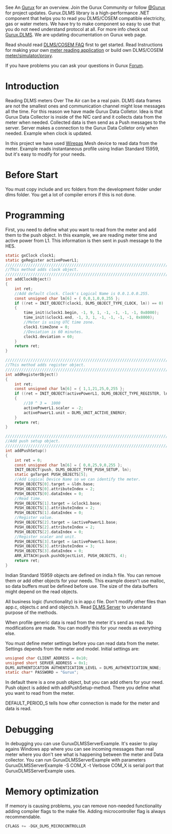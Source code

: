 See An [Gurux](http://www.gurux.org/ "Gurux") for an overview.
Join the Gurux Community or follow [@Gurux](https://twitter.com/guruxorg "@Gurux") for project updates.
Gurux.DLMS library is a high-performance .NET component that helps you to read you DLMS/COSEM compatible electricity, gas or water meters. We have try to make component so easy to use that you do not need understand protocol at all.
For more info check out [Gurux.DLMS](http://www.gurux.fi/index.php?q=Gurux.DLMS "Gurux.DLMS").
We are updating documentation on Gurux web page. 

Read should read [DLMS/COSEM FAQ](http://www.gurux.org/index.php?q=DLMSCOSEMFAQ) first to get started. Read Instructions for making your own [meter reading application](http://www.gurux.org/index.php?q=DLMSIntro) or build own 
DLMS/COSEM [meter/simulator/proxy](http://www.gurux.org/index.php?q=OwnDLMSMeter).

If you have problems you can ask your questions in Gurux [Forum](http://www.gurux.org/forum).

Introduction
=========================== 
Reading DLMS meters Over The Air can be a real pain. DLMS data frames are not the smallest ones and communication channel might lose messages all the time. For this reason we have made Gurux Data Colletor. Idea is that Gurux Data Collector is inside of the NIC card and it collects data from the meter when needed. Collected data is then send as a Push messages to the server. Server makes a connection to the Gurux Data Colletor only when needed. Example when clock is updated.

In this project we have used [Wirepas](https://wirepas.com/ "Wirepas") Mesh device to read data from the meter. Example reads instantaneous profile using Indian Standard 15959, but it's easy to modify for your needs.

Before Start
=========================== 
You must copy include and src folders from the development folder under dlms folder. You get a lot of compiler errors if this is not done.

Programming
=========================== 

First, you need to define what you want to read from the meter and add them to the push object. In this example, we are reading meter time and active power from L1. This information is then sent in push message to the HES.

```C
static gxClock clock1;
static gxRegister activePowerL1;
///////////////////////////////////////////////////////////////////////
//This method adds clock object.
///////////////////////////////////////////////////////////////////////
int addClockObject()
{
    int ret;
    //Add default clock. Clock's Logical Name is 0.0.1.0.0.255.
    const unsigned char ln[6] = { 0,0,1,0,0,255 };
    if ((ret = INIT_OBJECT(clock1, DLMS_OBJECT_TYPE_CLOCK, ln)) == 0)
    {
        time_init(&clock1.begin, -1, 9, 1, -1, -1, -1, -1, 0x8000);
        time_init(&clock1.end, -1, 3, 1, -1, -1, -1, -1, 0x8000);
        //Meter is using UTC time zone.
        clock1.timeZone = 0;
        //Deviation is 60 minutes.
        clock1.deviation = 60;
    }
    return ret;
}

///////////////////////////////////////////////////////////////////////
//This method adds register object.
///////////////////////////////////////////////////////////////////////
int addRegisterObject()
{
    int ret;
    const unsigned char ln[6] = { 1,1,21,25,0,255 };
    if ((ret = INIT_OBJECT(activePowerL1, DLMS_OBJECT_TYPE_REGISTER, ln)) == 0)
    {
        //10 ^ 3 =  1000
        activePowerL1.scaler = -2;
        activePowerL1.unit = DLMS_UNIT_ACTIVE_ENERGY;
    }
    return ret;
}

///////////////////////////////////////////////////////////////////////
//Add push setup object.
///////////////////////////////////////////////////////////////////////
int addPushSetup()
{
    int ret = 0;
    const unsigned char ln[6] = { 0,0,25,9,0,255 };
    INIT_OBJECT(push, DLMS_OBJECT_TYPE_PUSH_SETUP, ln);
    static gxTarget PUSH_OBJECTS[5];
    //Add Logical Device Name so we can identify the meter.
    PUSH_OBJECTS[0].target = &ldn.base;
    PUSH_OBJECTS[0].attributeIndex = 2;
    PUSH_OBJECTS[0].dataIndex = 0;
    //Read time.
    PUSH_OBJECTS[1].target = &clock1.base;
    PUSH_OBJECTS[1].attributeIndex = 2;
    PUSH_OBJECTS[1].dataIndex = 0;
    //Register value.
    PUSH_OBJECTS[2].target = &activePowerL1.base;
    PUSH_OBJECTS[2].attributeIndex = 2;
    PUSH_OBJECTS[2].dataIndex = 0;
    //Register scaler and unit.
    PUSH_OBJECTS[3].target = &activePowerL1.base;
    PUSH_OBJECTS[3].attributeIndex = 3;
    PUSH_OBJECTS[3].dataIndex = 0;
    ARR_ATTACH(push.pushObjectList, PUSH_OBJECTS, 4);
    return ret;
}
```

Indian Standard 15959 objects are defined on india.h file. You can remove them or add other objects for your needs.
This example doesn't use malloc, so data buffers must be defined before use. The size of the data buffers might depend on the read objects.

All business logic (functionality) is in app.c file. Don't modify other files than app.c, objects.c and and objects.h.
Read [DLMS Server](https://www.gurux.fi/Gurux.DLMS.Server "DLMS Server") to understand purpose of the methods.

When profile generic data is read from the meter it's send as read. No modifications are made. You can modify this for your needs as everything else. 

You must define meter settings before you can read data from the meter. Settings depends from the meter and model.
Initial settings are:

```C
unsigned char CLIENT_ADDRESS = 0x10;
unsigned short SERVER_ADDRESS = 0x1;
DLMS_AUTHENTICATION AUTHENTICATION_LEVEL = DLMS_AUTHENTICATION_NONE;
static char* PASSWORD = "Gurux";
```

In default there is a one push object, but you can add others for your need. Push object is added with addPushSetup-method. There you define what you want to read from the meter.

DEFAULT_PERIOD_S tells how ofter connection is made for the meter and data is read.

Debugging
=========================== 
In debugging you can use GuruxDLMSServerExample. It's easier to play agains Windows app where you can see incoming messages than real meter where you don't see what is happening between the meter and Data collector. You can run GuruxDLMSServerExample with parameters GuruxDLMSServerExample -S COM_X -t Verbose
COM_X is serial port that GuruxDLMSServerExample uses.

Memory optimization
=========================== 
If memory is causing problems, you can remove non-needed functionality adding compiler flags to the make file.
Adding microcontroller flag is always recommendable.

```C
CFLAGS += -DGX_DLMS_MICROCONTROLLER
```




